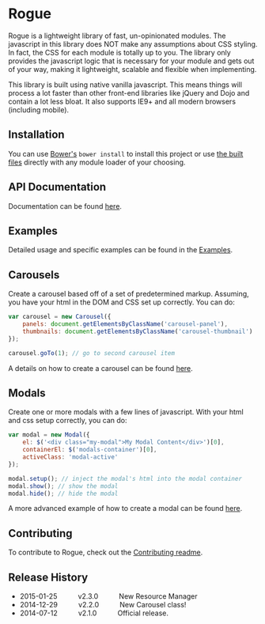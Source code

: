 # Rogue

Rogue is a lightweight library of fast, un-opinionated modules. The javascript in this library does NOT make any assumptions about CSS styling.
In fact, the CSS for each module is totally up to you.  The library only provides the javascript logic that is necessary for your module
 and gets out of your way, making it lightweight, scalable and flexible when implementing.

This library is built using native vanilla javascript. This means things will process a lot faster than other front-end libraries like jQuery and Dojo and contain a lot less bloat.
It also supports IE9+ and all modern browsers (including mobile).

## Installation

You can use [Bower's](http://bower.io/) `bower install` to install this project or use [the built files](build) directly with any module loader of your choosing.

## API Documentation

Documentation can be found [here](http://mkay581.github.io/rogue/api/current/).

## Examples

Detailed usage and specific examples can be found in the [Examples](https://github.com/mkay581/rogue/blob/master/examples).


## Carousels

Create a carousel based off of a set of predetermined markup. Assuming, you have your html in the DOM and CSS
set up correctly. You can do:

```javascript
var carousel = new Carousel({
    panels: document.getElementsByClassName('carousel-panel'),
    thumbnails: document.getElementsByClassName('carousel-thumbnail')
});

carousel.goTo(1); // go to second carousel item
```

A details on how to create a carousel can be found [here](examples/carousel.html).

## Modals

Create one or more modals with a few lines of javascript. With your html and css setup correctly, you can do:

```javascript
var modal = new Modal({
    el: $('<div class="my-modal">My Modal Content</div>')[0],
    containerEl: $('modals-container')[0],
    activeClass: 'modal-active'
});

modal.setup(); // inject the modal's html into the modal container
modal.show(); // show the modal
modal.hide(); // hide the modal

```
A more advanced example of how to create a modal can be found [here](examples/modal.html).


## Contributing

To contribute to Rogue, check out the [Contributing readme](https://github.com/mkay581/rogue/blob/master/CONTRIBUTING.md).

## Release History

 * 2015-01-25   v2.3.0   New Resource Manager
 * 2014-12-29   v2.2.0   New Carousel class!
 * 2014-07-12   v2.1.0   Official release.
